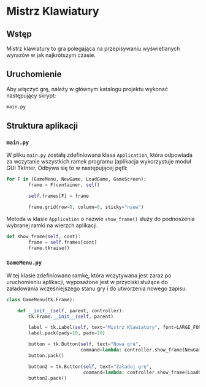 # Mistrz Klawiatury

## Wstęp

Mistrz klawiatury to gra polegająca na przepisywaniu wyświetlanych wyrazów w jak najkrótszym czasie.

## Uruchomienie

Aby włączyć grę, należy w głównym katalogu projektu wykonać następujący skrypt:

```bash
main.py
```

## Struktura aplikacji

### ```main.py```

W pliku ```main.py``` zostałą zdefiniowana klasa ```Application```, która odpowiada za wczytanie wszystkich ramek programu (aplikacja wykorzystuje moduł GUI TkInter. Odbywa się to w następującej pętli:

```python
for F in (GameMenu, NewGame, LoadGame, GameScreen):
        frame = F(container, self)

        self.frames[F] = frame

        frame.grid(row=0, column=0, sticky="nsew")
```

Metoda w klasie ```Application``` o nazwie ```show_frame()``` służy do podnoszenia wybranej ramki na wierzch aplikacji.

```python
def show_frame(self, cont):
        frame = self.frames[cont]
        frame.tkraise()
```

### ```GameMenu.py```

W tej klasie zdefiniowano ramkę, która wczytywana jest zaraz po uruchomieniu aplikacji, wyposażone jest w przyciski służące do załadowania wcześniejszego stanu gry i do utworzenia nowego zapisu.

```python
class GameMenu(tk.Frame):

    def __init__(self, parent, controller):
        tk.Frame.__init__(self, parent)

        label = tk.Label(self, text="Mistrz Klawiatury", font=LARGE_FONT)
        label.pack(pady=10, padx=10)

        button = tk.Button(self, text="Nowa gra",
                           command=lambda: controller.show_frame(NewGame))
        button.pack()

        button2 = tk.Button(self, text="Załaduj grę",
                            command=lambda: controller.show_frame(LoadGame))
        button2.pack()
```
